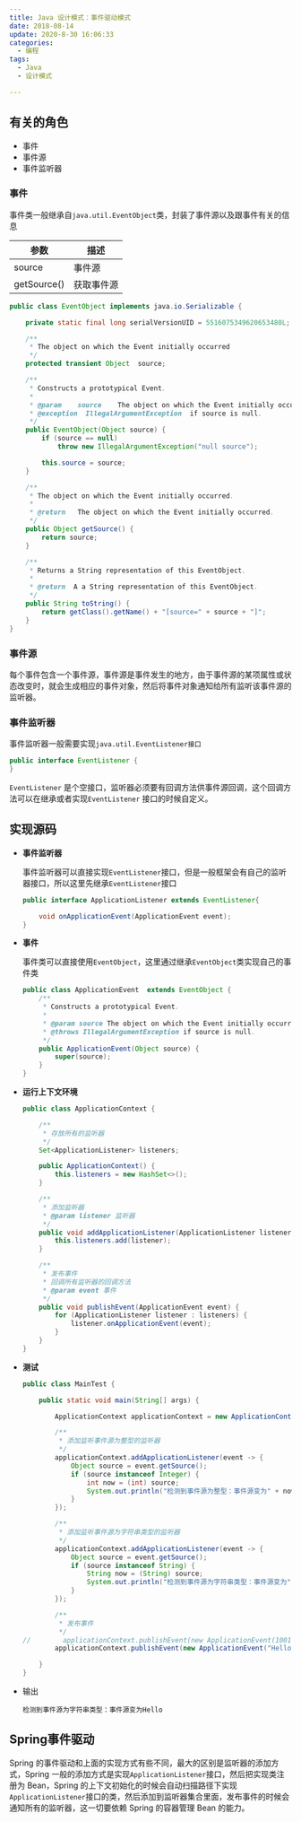 ```yaml
---
title: Java 设计模式：事件驱动模式
date: 2018-08-14
update: 2020-8-30 16:06:33
categories:
  - 编程
tags:
  - Java
  - 设计模式

---
```


## 有关的角色

- 事件
- 事件源
- 事件监听器

### 事件

事件类一般继承自`java.util.EventObject`类，封装了事件源以及跟事件有关的信息

| 参数        | 描述       |
| ----------- | ---------- |
| source      | 事件源     |
| getSource() | 获取事件源 |

```java
public class EventObject implements java.io.Serializable {

    private static final long serialVersionUID = 5516075349620653480L;

    /**
     * The object on which the Event initially occurred
     */
    protected transient Object  source;

    /**
     * Constructs a prototypical Event.
     *
     * @param    source    The object on which the Event initially occurred.
     * @exception  IllegalArgumentException  if source is null.
     */
    public EventObject(Object source) {
        if (source == null)
            throw new IllegalArgumentException("null source");

        this.source = source;
    }

    /**
     * The object on which the Event initially occurred.
     *
     * @return   The object on which the Event initially occurred.
     */
    public Object getSource() {
        return source;
    }

    /**
     * Returns a String representation of this EventObject.
     *
     * @return  A a String representation of this EventObject.
     */
    public String toString() {
        return getClass().getName() + "[source=" + source + "]";
    }
}
```

### 事件源

每个事件包含一个事件源，事件源是事件发生的地方，由于事件源的某项属性或状态改变时，就会生成相应的事件对象，然后将事件对象通知给所有监听该事件源的监听器。

### 事件监听器

事件监听器一般需要实现`java.util.EventListener接口 `

``` java
public interface EventListener {
}
```

`EventListener` 是个空接口，监听器必须要有回调方法供事件源回调，这个回调方法可以在继承或者实现`EventListener` 接口的时候自定义。

## 实现源码

- **事件监听器**

  事件监听器可以直接实现`EventListener`接口，但是一般框架会有自己的监听器接口，所以这里先继承`EventListener`接口

  ``` java
  public interface ApplicationListener extends EventListener{
  
      void onApplicationEvent(ApplicationEvent event);
  }
  ```

- **事件**

  事件类可以直接使用`EventObject`，这里通过继承`EventObject`类实现自己的事件类

  ``` java
  public class ApplicationEvent  extends EventObject {
      /**
       * Constructs a prototypical Event.
       *
       * @param source The object on which the Event initially occurred.
       * @throws IllegalArgumentException if source is null.
       */
      public ApplicationEvent(Object source) {
          super(source);
      }
  }
  ```

- **运行上下文环境**

  ``` java
  public class ApplicationContext {
  
      /**
       * 存放所有的监听器
       */
      Set<ApplicationListener> listeners;
  
      public ApplicationContext() {
          this.listeners = new HashSet<>();
      }
  
      /**
       * 添加监听器
       * @param listener 监听器
       */
      public void addApplicationListener(ApplicationListener listener) {
          this.listeners.add(listener);
      }
  
      /**
       * 发布事件
       * 回调所有监听器的回调方法
       * @param event 事件
       */
      public void publishEvent(ApplicationEvent event) {
          for (ApplicationListener listener : listeners) {
              listener.onApplicationEvent(event);
          }
      }
  }
  
  ```

- **测试**

  ``` java
  public class MainTest {
  
      public static void main(String[] args) {
  
          ApplicationContext applicationContext = new ApplicationContext();
  
          /**
           * 添加监听事件源为整型的监听器
           */
          applicationContext.addApplicationListener(event -> {
              Object source = event.getSource();
              if (source instanceof Integer) {
                  int now = (int) source;
                  System.out.println("检测到事件源为整型：事件源变为" + now);
              }
          });
  
          /**
           * 添加监听事件源为字符串类型的监听器
           */
          applicationContext.addApplicationListener(event -> {
              Object source = event.getSource();
              if (source instanceof String) {
                  String now = (String) source;
                  System.out.println("检测到事件源为字符串类型：事件源变为" + now);
              }
          });
  
          /**
           * 发布事件
           */
  //        applicationContext.publishEvent(new ApplicationEvent(1001));
          applicationContext.publishEvent(new ApplicationEvent("Hello"));
  
      }
  }
  
  ```

- 输出

  ``` 
  检测到事件源为字符串类型：事件源变为Hello
  ```


## Spring事件驱动

Spring 的事件驱动和上面的实现方式有些不同，最大的区别是监听器的添加方式，Spring 一般的添加方式是实现`ApplicationListener`接口，然后把实现类注册为 Bean，Spring 的上下文初始化的时候会自动扫描路径下实现`ApplicationListener`接口的类，然后添加到监听器集合里面，发布事件的时候会通知所有的监听器，这一切要依赖 Spring 的容器管理 Bean 的能力。